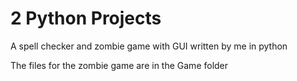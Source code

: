 # 2 Python Projects

A spell checker and zombie game with GUI written by me in python

The files for the zombie game are in the Game folder
